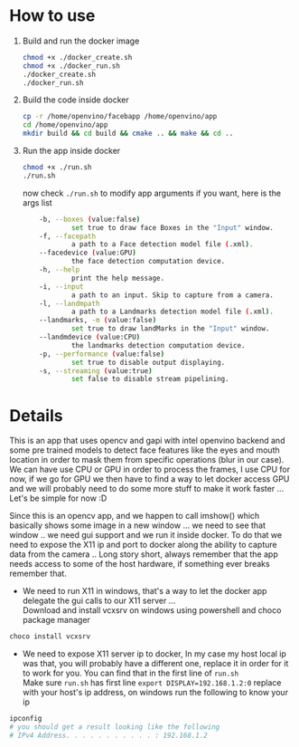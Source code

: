 # How to use

1. Build and run the docker image
    ```bash
    chmod +x ./docker_create.sh
    chmod +x ./docker_run.sh
    ./docker_create.sh
    ./docker_run.sh
    ```

2. Build the code inside docker
    ```bash
    cp -r /home/openvino/facebapp /home/openvino/app
    cd /home/openvino/app
    mkdir build && cd build && cmake .. && make && cd ..
    ```

3. Run the app inside docker
    ```bash
    chmod +x ./run.sh
    ./run.sh
    ```
    now check `./run.sh` to modify app arguments if you want, here is the args list
    ```bash
        -b, --boxes (value:false)
                set true to draw face Boxes in the "Input" window.
        -f, --facepath
                a path to a Face detection model file (.xml).
        --facedevice (value:GPU)
                the face detection computation device.
        -h, --help
                print the help message.
        -i, --input
                a path to an input. Skip to capture from a camera.
        -l, --landmpath
                a path to a Landmarks detection model file (.xml).
        --landmarks, -m (value:false)
                set true to draw landMarks in the "Input" window.
        --landmdevice (value:CPU)
                the landmarks detection computation device.
        -p, --performance (value:false)
                set true to disable output displaying.
        -s, --streaming (value:true)
                set false to disable stream pipelining.
    ```

# Details
This is an app that uses opencv and gapi with intel openvino backend and some pre trained models to detect face features like the eyes and mouth location in order to 
mask them from specific operations (blur in our case). \
We can have use CPU or GPU in order to process the frames, I use CPU for now, if we go for GPU we then have to find a way to let docker access GPU and we will probably need to do some more stuff to make it work faster ... Let's be simple for now :D

Since this is an opencv app, and we happen to call imshow() which basically shows some image in a new window ... we need to see that window .. we need gui support and we run it inside docker. To do that we need to expose the X11 ip and port to docker along the ability to capture data from the camera ..
Long story short, always remember that the app needs access to some of the host hardware, if something ever breaks remember that.


- We need to run X11 in windows, that's a way to let the docker app delegate the gui calls to our X11 server ... \
Download and install vcxsrv on windows using powershell and choco package manager
```bash
choco install vcxsrv
```

- We need to expose X11 server ip to docker, In my case my host local ip was that, you will probably have a different one, replace it in order for it to work for you.
You can find that in the first line of `run.sh` \
Make sure `run.sh` has first line `export DISPLAY=192.168.1.2:0` replace with your host's ip address, on windows run the following to know your ip
```bash
ipconfig
# you should get a result looking like the following
# IPv4 Address. . . . . . . . . . . : 192.168.1.2
```
